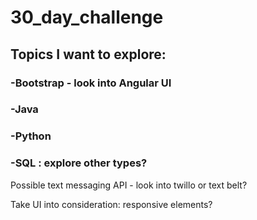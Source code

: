 # 30_day_challenge
## Topics I want to explore:

### -Bootstrap - look into Angular UI
### -Java
### -Python
### -SQL : explore other types?

Possible text messaging API - look into twillo or text belt?

Take UI into consideration: responsive elements?
